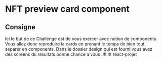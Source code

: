 # NFT preview card component

## Consigne

Ici le but de ce Challenge est de vous exercer avec notion de components. Vous allez donc reproduire la cards en prenant le temps de bien tout separer en components. Dans le dossier design qui est fourni vous avez des screens du resultats bonne chance a vous !!!!!!# react-projet
